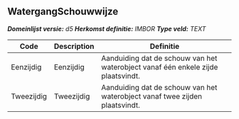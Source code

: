 ﻿## WatergangSchouwwijze

*__Domeinlijst versie:__ d5*
*__Herkomst definitie:__ IMBOR*
*__Type veld:__ TEXT*

|__Code__ |__Description__ |__Definitie__	|
|	---	|	---	|   ---	| 
| Eenzijdig | Eenzijdig | Aanduiding dat de schouw van het waterobject vanaf één enkele zijde plaatsvindt. |
| Tweezijdig | Tweezijdig | Aanduiding dat de schouw van het waterobject vanaf twee zijden plaatsvindt. |
